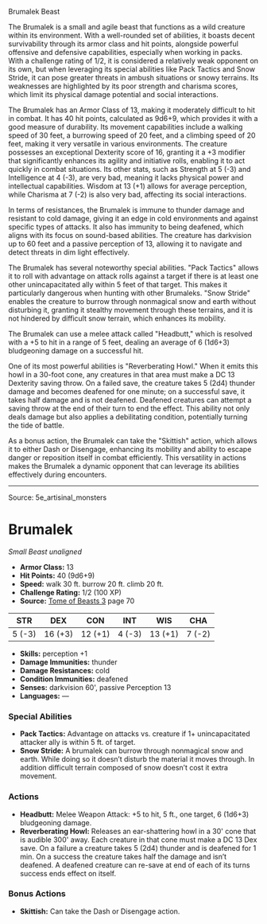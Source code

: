 <MonsterName/>Brumalek</MonsterName>
<CreatureType/>Beast</CreatureType>

<summary>The Brumalek is a small and agile beast that functions as a wild creature within its environment. With a well-rounded set of abilities, it boasts decent survivability through its armor class and hit points, alongside powerful offensive and defensive capabilities, especially when working in packs. With a challenge rating of 1/2, it is considered a relatively weak opponent on its own, but when leveraging its special abilities like Pack Tactics and Snow Stride, it can pose greater threats in ambush situations or snowy terrains. Its weaknesses are highlighted by its poor strength and charisma scores, which limit its physical damage potential and social interactions. </summary>

<detail>

The Brumalek has an Armor Class of 13, making it moderately difficult to hit in combat. It has 40 hit points, calculated as 9d6+9, which provides it with a good measure of durability. Its movement capabilities include a walking speed of 30 feet, a burrowing speed of 20 feet, and a climbing speed of 20 feet, making it very versatile in various environments. The creature possesses an exceptional Dexterity score of 16, granting it a +3 modifier that significantly enhances its agility and initiative rolls, enabling it to act quickly in combat situations. Its other stats, such as Strength at 5 (-3) and Intelligence at 4 (-3), are very bad, meaning it lacks physical power and intellectual capabilities. Wisdom at 13 (+1) allows for average perception, while Charisma at 7 (-2) is also very bad, affecting its social interactions.

In terms of resistances, the Brumalek is immune to thunder damage and resistant to cold damage, giving it an edge in cold environments and against specific types of attacks. It also has immunity to being deafened, which aligns with its focus on sound-based abilities. The creature has darkvision up to 60 feet and a passive perception of 13, allowing it to navigate and detect threats in dim light effectively.

The Brumalek has several noteworthy special abilities. "Pack Tactics" allows it to roll with advantage on attack rolls against a target if there is at least one other unincapacitated ally within 5 feet of that target. This makes it particularly dangerous when hunting with other Brumaleks. "Snow Stride" enables the creature to burrow through nonmagical snow and earth without disturbing it, granting it stealthy movement through these terrains, and it is not hindered by difficult snow terrain, which enhances its mobility.

The Brumalek can use a melee attack called "Headbutt," which is resolved with a +5 to hit in a range of 5 feet, dealing an average of 6 (1d6+3) bludgeoning damage on a successful hit.

One of its most powerful abilities is "Reverberating Howl." When it emits this howl in a 30-foot cone, any creatures in that area must make a DC 13 Dexterity saving throw. On a failed save, the creature takes 5 (2d4) thunder damage and becomes deafened for one minute; on a successful save, it takes half damage and is not deafened. Deafened creatures can attempt a saving throw at the end of their turn to end the effect. This ability not only deals damage but also applies a debilitating condition, potentially turning the tide of battle.

As a bonus action, the Brumalek can take the "Skittish" action, which allows it to either Dash or Disengage, enhancing its mobility and ability to escape danger or reposition itself in combat efficiently. This versatility in actions makes the Brumalek a dynamic opponent that can leverage its abilities effectively during encounters.</detail>



---

Source: 5e_artisinal_monsters

# Brumalek

*Small* *Beast* *unaligned*

- **Armor Class:** 13
- **Hit Points:** 40 (9d6+9)
- **Speed:** walk 30 ft. burrow 20 ft. climb 20 ft.
- **Challenge Rating:** 1/2 (100 XP)
- **Source:** [Tome of Beasts 3](https://koboldpress.com/kpstore/product/tome-of-beasts-3-for-5th-edition/) page 70

| STR | DEX | CON | INT | WIS | CHA |
| --- | --- | --- | --- | --- | --- |
| 5 (-3) | 16 (+3) | 12 (+1) | 4 (-3) | 13 (+1) | 7 (-2) |

- **Skills:** perception +1
- **Damage Immunities:** thunder
- **Damage Resistances:** cold
- **Condition Immunities:** deafened
- **Senses:** darkvision 60', passive Perception 13
- **Languages:** —

### Special Abilities

- **Pack Tactics:** Advantage on attacks vs. creature if 1+ unincapacitated attacker ally is within 5 ft. of target.
- **Snow Stride:** A brumalek can burrow through nonmagical snow and earth. While doing so it doesn’t disturb the material it moves through. In addition difficult terrain composed of snow doesn’t cost it extra movement.

### Actions

- **Headbutt:** Melee Weapon Attack: +5 to hit, 5 ft., one target, 6 (1d6+3) bludgeoning damage.
- **Reverberating Howl:** Releases an ear-shattering howl in a 30' cone that is audible 300' away. Each creature in that cone must make a DC 13 Dex save. On a failure a creature takes 5 (2d4) thunder and is deafened for 1 min. On a success the creature takes half the damage and isn’t deafened. A deafened creature can re-save at end of each of its turns success ends effect on itself.

### Bonus Actions

- **Skittish:** Can take the Dash or Disengage action.




